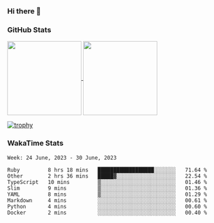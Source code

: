 ### Hi there 👋

### GitHub Stats

<a href="https://github.com/anuraghazra/github-readme-stats">
  <img align="center" height="170px" src="https://github-readme-stats.vercel.app/api/top-langs/?username=tksfjt1024&layout=compact&count_private=true&show_icons=true&show_icons=true&theme=graywhite" />
</a>
<a href="https://github.com/anuraghazra/github-readme-stats">
  <img align="center" height="170px" src="https://github-readme-stats.vercel.app/api?username=tksfjt1024&count_private=true&show_icons=true&show_icons=true&theme=graywhite" />
</a>

[![trophy](https://github-profile-trophy.vercel.app/?username=tksfjt1024)](https://github.com/ryo-ma/github-profile-trophy)

### WakaTime Stats

<!--START_SECTION:waka-->
```text
Week: 24 June, 2023 - 30 June, 2023

Ruby         8 hrs 18 mins   ██████████████████░░░░░░░   71.64 % 
Other        2 hrs 36 mins   █████▓░░░░░░░░░░░░░░░░░░░   22.54 % 
TypeScript   10 mins         ▒░░░░░░░░░░░░░░░░░░░░░░░░   01.46 % 
Slim         9 mins          ▒░░░░░░░░░░░░░░░░░░░░░░░░   01.36 % 
YAML         8 mins          ▒░░░░░░░░░░░░░░░░░░░░░░░░   01.29 % 
Markdown     4 mins          ░░░░░░░░░░░░░░░░░░░░░░░░░   00.61 % 
Python       4 mins          ░░░░░░░░░░░░░░░░░░░░░░░░░   00.60 % 
Docker       2 mins          ░░░░░░░░░░░░░░░░░░░░░░░░░   00.40 % 
```
<!--END_SECTION:waka-->
